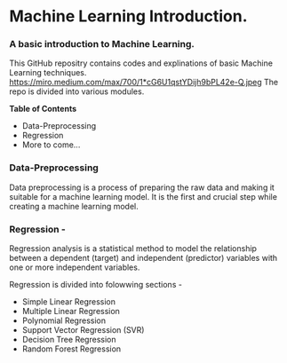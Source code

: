 # Machine Learning Introduction.
### A basic introduction to Machine Learning.
This GitHub repositry contains codes and explinations of basic Machine Learning techniques.
https://miro.medium.com/max/700/1*cG6U1qstYDijh9bPL42e-Q.jpeg
The repo is divided into various modules.

**Table of Contents**
- Data-Preprocessing
- Regression
- More to come...

### Data-Preprocessing
Data preprocessing is a process of preparing the raw data and making it suitable for a machine learning model. It is the first and crucial step while creating a machine learning model.

### Regression -
Regression analysis is a statistical method to model the relationship between a dependent (target) and independent (predictor) variables with one or more independent variables.

Regression is divided into folowwing sections -
- Simple Linear Regression
- Multiple Linear Regression
- Polynomial Regression
- Support Vector Regression (SVR)
- Decision Tree Regression
- Random Forest Regression
